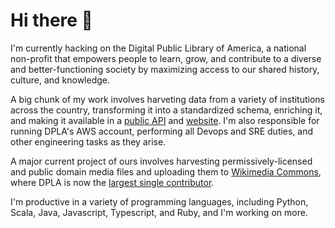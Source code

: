 # Hi there 👋

I'm currently hacking on the Digital Public Library of America, a national non-profit that empowers people to learn, grow, and contribute to a diverse and better-functioning society by maximizing access to our shared history, culture, and knowledge.

A big chunk of my work involves harveting data from a variety of institutions across the country, transforming it into a standardized schema, enriching it, and making it available in a [public API](https://pro.dp.la/developers/api-codex) and [website](https://dp.la). I'm also responsible for running DPLA's AWS account, performing all Devops and SRE duties, and other engineering tasks as they arise.

A major current project of ours involves harvesting permissively-licensed and public domain media files and uploading them to [Wikimedia Commons](https://commons.wikimedia.org/wiki/Main_Page), where DPLA is now the [largest single contributor](https://commons.wikimedia.org/wiki/Category:Media_contributed_by_the_Digital_Public_Library_of_America).

I'm productive in a variety of programming languages, including Python, Scala, Java, Javascript, Typescript, and Ruby, and I'm working on more. 
